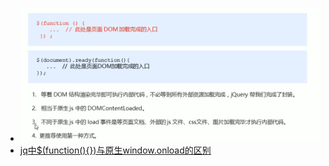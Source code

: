 - ![img.png](img.png)
- [jq中$(function(){})与原生window.onload的区别](https://www.cnblogs.com/little-baby/p/11978865.html)